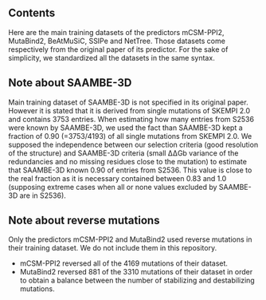 
## Contents
Here are the main training datasets of the predictors mCSM-PPI2, MutaBind2, BeAtMuSiC, SSIPe and NetTree. Those datasets come respectively from the original paper of its predictor. For the sake of simplicity, we standardized all the datasets in the same syntax.

## Note about SAAMBE-3D
Main training dataset of SAAMBE-3D is not specified in its original paper. However it is stated that it is derived from single mutations of SKEMPI 2.0 and contains 3753 entries. When estimating how many entries from S2536 were known by SAAMBE-3D, we used the fact than SAAMBE-3D kept a fraction of 0.90 (=3753/4193) of all single mutations from SKEMPI 2.0. We supposed the independence between our selection criteria (good resolution of the structure) and SAAMBE-3D criteria (small ΔΔGb variance of the redundancies and no missing residues close to the mutation) to estimate that SAAMBE-3D known 0.90 of entries from S2536. This value is close to the real fraction as it is necessary contained between 0.83 and 1.0 (supposing extreme cases when all or none values excluded by SAAMBE-3D are in S2536).

## Note about reverse mutations

Only the predictors mCSM-PPI2 and MutaBind2 used reverse mutations in their training dataset. We do not include them in this repository.

- mCSM-PPI2 reversed all of the 4169 mutations of their dataset.
- MutaBind2 reversed 881 of the 3310 mutations of their dataset in order to obtain a balance between the number of stabilizing and destabilizing mutations.
